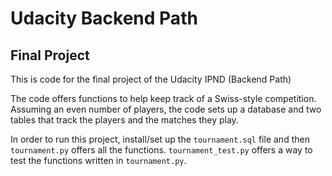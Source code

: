 # Udacity Backend Path
## Final Project

This is code for the final project of the Udacity IPND (Backend Path)

The code offers functions to help keep track of a Swiss-style competition. 
Assuming an even number of players, the code sets up a database and two tables
that track the players and the matches they play.

In order to run this project, install/set up the `tournament.sql` file and then `tournament.py` offers all the functions. `tournament_test.py` offers a way to test the functions written in `tournament.py`.
